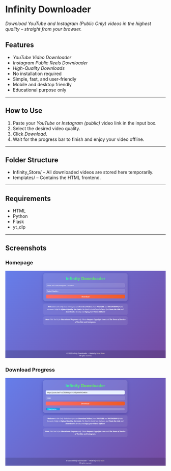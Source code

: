 # Infinity Downloader

*Download YouTube and Instagram (Public Only) videos in the highest quality – straight from your browser.*

## Features

- *YouTube Video Downloader*
- *Instagram Public Reels Downloader*
- *High-Quality Downloads*
- No installation required
- Simple, fast, and user-friendly
- Mobile and desktop friendly
- Educational purpose only

---

## How to Use

1. Paste your *YouTube* or *Instagram (public)* video link in the input box.
2. Select the desired video quality.
3. Click *Download*.
4. Wait for the progress bar to finish and enjoy your video offline.

---

## Folder Structure

- Infinity_Store/ – All downloaded videos are stored here temporarily.
- templates/ – Contains the HTML frontend.

---

## Requirements

- HTML
- Python
- Flask
- yt_dlp

---

## Screenshots

### Homepage

![Home Screenshot](screenshots/Screenshot1.png)


### Download Progress

![Progress Bar](screenshots/Screenshot2.png)

